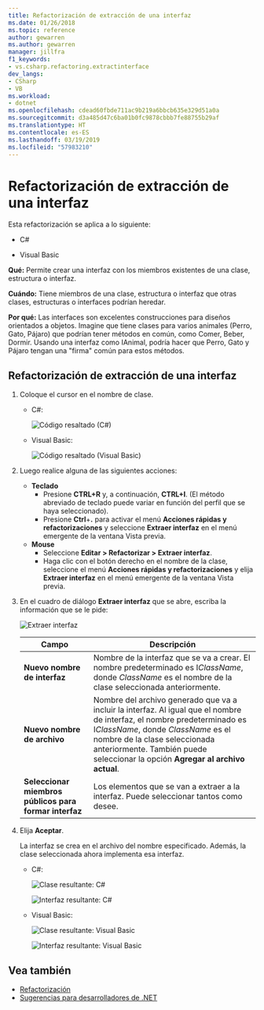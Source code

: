 ```yaml
---
title: Refactorización de extracción de una interfaz
ms.date: 01/26/2018
ms.topic: reference
author: gewarren
ms.author: gewarren
manager: jillfra
f1_keywords:
- vs.csharp.refactoring.extractinterface
dev_langs:
- CSharp
- VB
ms.workload:
- dotnet
ms.openlocfilehash: cdead60fbde711ac9b219a6bbcb635e329d51a0a
ms.sourcegitcommit: d3a485d47c6ba01b0fc9878cbbb7fe88755b29af
ms.translationtype: HT
ms.contentlocale: es-ES
ms.lasthandoff: 03/19/2019
ms.locfileid: "57983210"
---
```

# <a name="extract-an-interface-refactoring"></a>Refactorización de extracción de una interfaz

Esta refactorización se aplica a lo siguiente:

- C#

- Visual Basic

**Qué:** Permite crear una interfaz con los miembros existentes de una clase, estructura o interfaz.

**Cuándo:** Tiene miembros de una clase, estructura o interfaz que otras clases, estructuras o interfaces podrían heredar.

**Por qué:** Las interfaces son excelentes construcciones para diseños orientados a objetos. Imagine que tiene clases para varios animales (Perro, Gato, Pájaro) que podrían tener métodos en común, como Comer, Beber, Dormir. Usando una interfaz como IAnimal, podría hacer que Perro, Gato y Pájaro tengan una "firma" común para estos métodos.

## <a name="extract-an-interface-refactoring"></a>Refactorización de extracción de una interfaz

1. Coloque el cursor en el nombre de clase.

   - C#:

       ![Código resaltado (C#)](media/extractinterface-highlight-cs.png)

   - Visual Basic:

       ![Código resaltado (Visual Basic)](media/extractinterface-highlight-vb.png)

2. Luego realice alguna de las siguientes acciones:

   - **Teclado**
      - Presione **CTRL+R** y, a continuación, **CTRL+I**. (El método abreviado de teclado puede variar en función del perfil que se haya seleccionado).
      - Presione **Ctrl**+**.** para activar el menú **Acciones rápidas y refactorizaciones** y seleccione **Extraer interfaz** en el menú emergente de la ventana Vista previa.
   - **Mouse**
      - Seleccione **Editar > Refactorizar > Extraer interfaz**.
      - Haga clic con el botón derecho en el nombre de la clase, seleccione el menú **Acciones rápidas y refactorizaciones** y elija **Extraer interfaz** en el menú emergente de la ventana Vista previa.

3. En el cuadro de diálogo **Extraer interfaz** que se abre, escriba la información que se le pide:

   ![Extraer interfaz](media/extractinterface-dialog-same-file.png)


   | Campo | Descripción |
   | - | - |
   | **Nuevo nombre de interfaz** | Nombre de la interfaz que se va a crear. El nombre predeterminado es I*ClassName*, donde *ClassName* es el nombre de la clase seleccionada anteriormente. |
   | **Nuevo nombre de archivo** | Nombre del archivo generado que va a incluir la interfaz. Al igual que el nombre de interfaz, el nombre predeterminado es I*ClassName*, donde *ClassName* es el nombre de la clase seleccionada anteriormente. También puede seleccionar la opción **Agregar al archivo actual**. |
   | **Seleccionar miembros públicos para formar interfaz** | Los elementos que se van a extraer a la interfaz. Puede seleccionar tantos como desee. |


4. Elija **Aceptar**.

   La interfaz se crea en el archivo del nombre especificado. Además, la clase seleccionada ahora implementa esa interfaz.

   - C#:

      ![Clase resultante: C#](media/extractinterface-class-cs.png)
      
      
      ![Interfaz resultante: C#](media/extractinterface-interface-cs.png)

   - Visual Basic:

      ![Clase resultante: Visual Basic](media/extractinterface-class-vb.png)
      
      
      ![Interfaz resultante: Visual Basic](media/extractinterface-interface-vb.png)

## <a name="see-also"></a>Vea también

- [Refactorización](../refactoring-in-visual-studio.md)
- [Sugerencias para desarrolladores de .NET](../../ide/visual-studio-2017-for-dotnet-developers.md)
